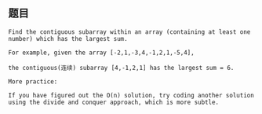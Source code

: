 ## 题目
    Find the contiguous subarray within an array (containing at least one number) which has the largest sum.

    For example, given the array [-2,1,-3,4,-1,2,1,-5,4],

    the contiguous(连续) subarray [4,-1,2,1] has the largest sum = 6.

    More practice:

    If you have figured out the O(n) solution, try coding another solution using the divide and conquer approach, which is more subtle.